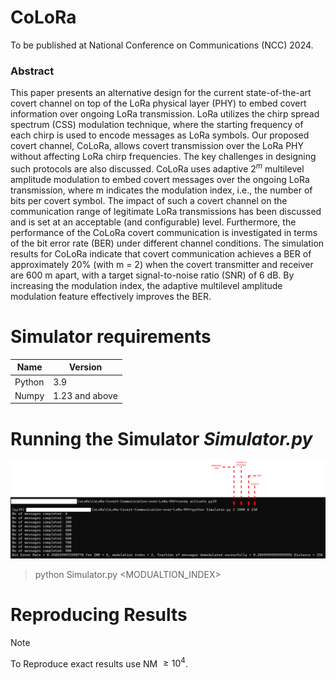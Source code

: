 # CoLoRa
To be published at National Conference on Communications (NCC) 2024.

### Abstract
This paper presents an alternative design for the current state-of-the-art covert channel on top of the LoRa physical layer (PHY) to embed covert information over ongoing LoRa transmission. LoRa utilizes the chirp spread spectrum (CSS) modulation technique, where the starting frequency of each chirp is used to encode messages as LoRa symbols. Our proposed covert channel, CoLoRa, allows covert transmission over the LoRa PHY without affecting LoRa chirp frequencies. The key challenges in designing such protocols are also discussed. CoLoRa uses adaptive $2^{m}$ multilevel amplitude modulation to embed covert messages over the ongoing LoRa transmission, where m indicates the modulation index, i.e., the number of bits per covert symbol. The impact of such a covert channel on the communication range of legitimate LoRa transmissions has been discussed and is set at an acceptable (and configurable) level. Furthermore, the performance of the CoLoRa covert communication is investigated in terms of the bit error rate (BER) under different channel conditions. The simulation results for CoLoRa indicate that covert communication achieves a BER of approximately 20% (with m = 2) when the covert transmitter and receiver are 600 m apart, with a target signal-to-noise ratio (SNR) of 6 dB. By increasing the modulation index, the adaptive multilevel amplitude modulation feature effectively improves the BER.

# Simulator requirements
Name          | Version
------------- | -------------
Python        | 3.9
Numpy         | 1.23 and above

# Running the Simulator *Simulator.py*
![Images/1.png](https://github.com/LohitDaksha/CoLoRa-Covert-Communication-over-LoRa-PHY/blob/main/Images/1.png?raw=true)

> python Simulator.py <MODUALTION_INDEX> <NUMBER OF MESSAGES> <SNR> <DISTANCE>


# Reproducing Results


> [!NOTE]
> To Reproduce exact results use NM $\geq 10 ^{4}$.